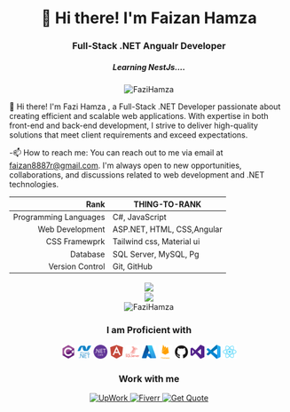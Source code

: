 <h1 align="center">👋 Hi there! I'm Faizan Hamza</h1>
<h3 align="center">Full-Stack .NET  Angualr Developer </h3>
<h5 align="center">Learning NestJs....</h5>
<p align="center"> <img src="https://komarev.com/ghpvc/?username=FaziHamza&label=Profile%20views&color=0e75b6&style=flat" alt="FaziHamza" /> </p>

  👋 Hi there! I'm Fazi Hamza , a Full-Stack .NET Developer passionate about creating efficient and scalable web applications. With expertise in both front-end and back-end development, I strive to deliver high-quality solutions that meet client requirements and exceed expectations.

  -📫 How to reach me: 
                      You can reach out to me via email at faizan8887r@gmail.com. I'm always open to new opportunities, collaborations, and discussions related to web development and .NET technologies.

  <div align="center">
    
  | Rank | THING-TO-RANK   
  |--------------------:|------------------------------|
  |Programming Languages| C#, JavaScript               |
  |     Web Development | ASP.NET, HTML, CSS,Angular   |
  |     CSS Framewprk   | Tailwind css, Material ui    |
  |     Database        | SQL Server, MySQL, Pg        |
  |     Version Control | Git, GitHub                  |

 </div>
  <div align="center">
  <img align="center" src="https://github-readme-streak-stats.herokuapp.com/?user=FaziHamza"/>
   </div>
 <div align="center">
  <img align="center" src="https://github-readme-stats-sigma-five.vercel.app/api/top-langs?username=FaziHamza&layout=compact"/>
 </div>
  <div align="center">
  <img align="center" src="https://github-readme-stats.vercel.app/api?username=FaziHamza&show_icons=true&locale=en" alt="FaziHamza" />
 </div>

<div id="badges" align="center">
 <div dir="auto">
   <h3>I am Proficient with</h3>
   <img src="https://github.com/devicons/devicon/blob/master/icons/csharp/csharp-original.svg" alt="C#" width="5%"/>
   <img src="https://github.com/devicons/devicon/blob/master/icons/dot-net/dot-net-plain-wordmark.svg" alt=".NET" width="5%"/>
   <img src="https://github.com/devicons/devicon/blob/master/icons/dotnetcore/dotnetcore-original.svg" alt=".NET CORE" width="5%"/>
   <img src="https://github.com/devicons/devicon/blob/master/icons/angularjs/angularjs-plain.svg" alt="Angular" width="5%"/> 
   <img src="https://github.com/devicons/devicon/blob/master/icons/microsoftsqlserver/microsoftsqlserver-plain-wordmark.svg" alt="SQL Management Studio" width="5%"/>
   <img src="https://github.com/devicons/devicon/blob/master/icons/azure/azure-original.svg" alt="Azure" width="5%"/>
   <img src="https://github.com/devicons/devicon/blob/master/icons/firebase/firebase-plain-wordmark.svg" alt="Firebase" width="5%"/>
   <img src="https://github.com/devicons/devicon/blob/master/icons/github/github-original.svg" alt="GitHub" width="5%"/>
   <img src="https://github.com/devicons/devicon/blob/master/icons/visualstudio/visualstudio-plain.svg" alt="Visual Studio" width="5%"/>
   <img src="https://github.com/devicons/devicon/blob/master/icons/vscode/vscode-original.svg" alt="Visual Studio Code" width="5%"/>
	 <img src="https://github.com/devicons/devicon/blob/master/icons/react/react-original.svg" alt="React" width="5%"/>
</div>
  <div align="center">
  <h3>Work with me</h3>
    <a href="https://www.upwork.com/">
     <img src="https://user-images.githubusercontent.com/34067718/173792897-e9c73c53-ae45-4e26-bc74-276e1c5bfb79.png" alt="UpWork" width="5%"/>
    </a>
     <a href="https://www.fiverr.com/FaziHamza?up_rollout=true">
     <img src="https://static.cdnlogo.com/logos/f/79/fiverr.svg" alt="Fiverr" width="5%"/>
    </a>
	  <a href="mailto:faizan8887r@gmail.comsubject=I need a Quote">
     <img src="https://user-images.githubusercontent.com/34067718/173805185-7737d4ef-03df-45ca-9bce-401345fecb7c.png" alt="Get Quote" width="5%"/>
    </a>
  </div>
</div>
